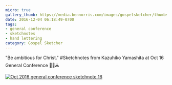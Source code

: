 ```yaml
---
micro: true
gallery_thumb: https://media.bennorris.com/images/gospelsketcher/thumbs/oct-16-2-yamashita.jpg
date: 2016-12-04 06:18:49-0700
tags:
- general conference
- sketchnotes
- hand lettering
category: Gospel Sketcher
---
```


"Be ambitious for Christ."
#Sketchnotes from Kazuhiko Yamashita at Oct 16 General Conference ✍🏼⛪️

[![Oct 2016 general conference sketchnote 16](https://media.bennorris.com/images/gospelsketcher/general-conference/oct-2016/oct-16-2-yamashita.jpg)](https://media.bennorris.com/images/gospelsketcher/general-conference/oct-2016/oct-16-2-yamashita.jpg)